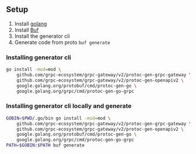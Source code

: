 ## Setup
1. Install [golang](https://go.dev/)
2. Install [Buf](https://buf.build/docs/installation)
3. Install the generator cli 
4. Generate code from proto `buf generate`

### Installing generator cli
```bash
go install -mod=mod \
    github.com/grpc-ecosystem/grpc-gateway/v2/protoc-gen-grpc-gateway \
    github.com/grpc-ecosystem/grpc-gateway/v2/protoc-gen-openapiv2 \
    google.golang.org/protobuf/cmd/protoc-gen-go \
    google.golang.org/grpc/cmd/protoc-gen-go-grpc
```

### Installing generator cli locally and generate
```bash
GOBIN=$PWD/.go/bin go install -mod=mod \
    github.com/grpc-ecosystem/grpc-gateway/v2/protoc-gen-grpc-gateway \
    github.com/grpc-ecosystem/grpc-gateway/v2/protoc-gen-openapiv2 \
    google.golang.org/protobuf/cmd/protoc-gen-go \
    google.golang.org/grpc/cmd/protoc-gen-go-grpc
PATH=$GOBIN:$PATH buf generate
```
